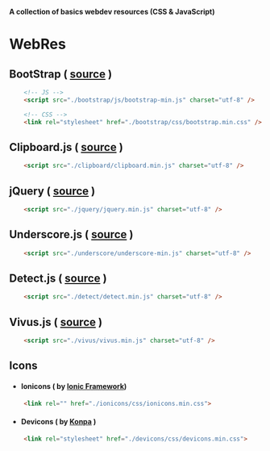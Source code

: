 **A collection of basics webdev resources (CSS &amp; JavaScript)**

# WebRes

## BootStrap ( [source](http://getbootstrap.com/) )
```html
	<!-- JS -->
	<script src="./bootstrap/js/bootstrap-min.js" charset="utf-8" />

	<!-- CSS -->
	<link rel="stylesheet" href="./bootstrap/css/bootstrap.min.css" />
```

## Clipboard.js ( [source](https://clipboardjs.com/) )
```html
	<script src="./clipboard/clipboard.min.js" charset="utf-8" />
```

## jQuery ( [source](https://jquery.com/) )
```html
	<script src="./jquery/jquery.min.js" charset="utf-8" />
```
## Underscore.js ( [source](http://underscorejs.org) )
```html
	<script src="./underscore/underscore-min.js" charset="utf-8" />
```
## Detect.js ( [source](https://github.com/darcyclarke/Detect.js/blob/master/detect.js) )
```html
	<script src="./detect/detect.min.js" charset="utf-8" /> 
```
## Vivus.js ( [source](https://maxwellito.github.io/vivus/) )
```html
	<script src="./vivus/vivus.min.js" charset="utf-8" />
```
## Icons
* #### Ionicons ( by [Ionic Framework](http://ionicons.com/))
```html
	<link rel="" href="./ionicons/css/ionicons.min.css">
```
* #### Devicons ( by [Konpa](https://github.com/konpa) )
```html
	<link rel="stylesheet" href="./devicons/css/devicons.min.css">
```
